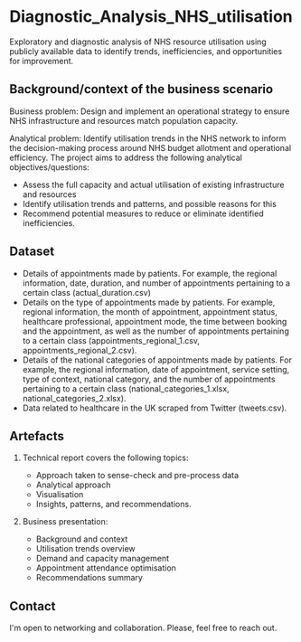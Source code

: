 # Diagnostic_Analysis_NHS_utilisation
Exploratory and diagnostic analysis of NHS resource utilisation using publicly available data to identify trends, inefficiencies, and opportunities for improvement.

## Background/context of the business scenario

Business problem: Design and implement an operational strategy to ensure NHS infrastructure and resources match population capacity.

Analytical problem: Identify utilisation trends in the NHS network to inform the decision-making process around NHS budget allotment and operational efficiency. The project aims to address the following analytical objectives/questions:
- Assess the full capacity and actual utilisation of existing infrastructure and resources
- Identify utilisation trends and patterns, and possible reasons for this 
- Recommend potential measures to reduce or eliminate identified inefficiencies.

## Dataset

- Details of appointments made by patients. For example, the regional information, date, duration, and number of appointments pertaining to a certain class (actual_duration.csv)
- Details on the type of appointments made by patients. For example, regional information, the month of appointment, appointment status, healthcare professional, appointment mode, the time between booking and the appointment, as well as the number of appointments pertaining to a certain class (appointments_regional_1.csv, appointments_regional_2.csv).
- Details of the national categories of appointments made by patients. For example, the regional information, date of appointment, service setting, type of context, national category, and the number of appointments pertaining to a certain class (national_categories_1.xlsx, national_categories_2.xlsx).
- Data related to healthcare in the UK scraped from Twitter (tweets.csv).

## Artefacts

1) Technical report covers the following topics:
   - Approach taken to sense-check and pre-process data
   - Analytical approach
   - Visualisation
   - Insights, patterns, and recommendations.

2) Business presentation:
   - Background and context
   - Utilisation trends overview
   - Demand and capacity management
   - Appointment attendance optimisation
   - Recommendations summary


## Contact

I'm open to networking and collaboration. Please, feel free to reach out.
